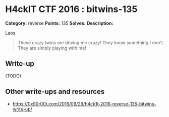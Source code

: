 # H4ckIT CTF 2016 : bitwins-135

**Category:** reverse
**Points:** 135
**Solves:**
**Description:**

Laos

> These crazy twins are driving me crazy! They know something I don't. They are simply playing with me!

## Write-up

(TODO)

## Other write-ups and resources

* https://0x90r00t.com/2016/09/29/h4ck1t-2016-reverse-135-bitwins-write-up/

